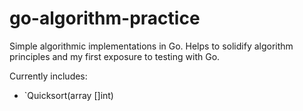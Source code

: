 go-algorithm-practice
=====================

Simple algorithmic implementations in Go. Helps to solidify algorithm principles and my first exposure to testing with Go.

Currently includes:

* `Quicksort(array []int)

